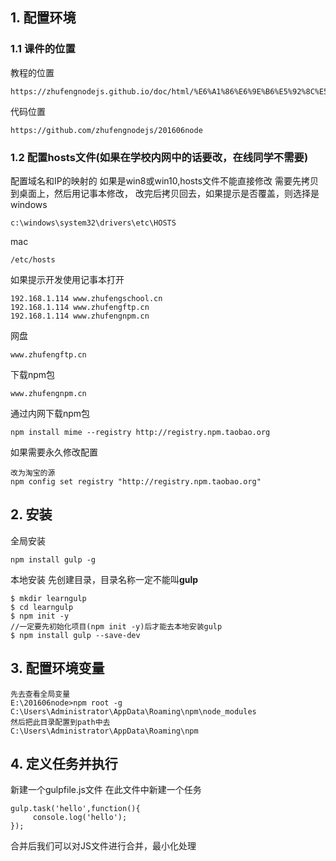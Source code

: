 ## 1. 配置环境 
### 1.1 课件的位置
教程的位置
```
https://zhufengnodejs.github.io/doc/html/%E6%A1%86%E6%9E%B6%E5%92%8C%E5%BA%93/gulp.html
```

代码位置
```
https://github.com/zhufengnodejs/201606node
```

### 1.2 配置hosts文件(如果在学校内网中的话要改，在线同学不需要)
配置域名和IP的映射的
如果是win8或win10,hosts文件不能直接修改
需要先拷贝到桌面上，然后用记事本修改，
改完后拷贝回去，如果提示是否覆盖，则选择是
windows
```
c:\windows\system32\drivers\etc\HOSTS
```

mac
```
/etc/hosts
```

如果提示开发使用记事本打开
```
192.168.1.114 www.zhufengschool.cn
192.168.1.114 www.zhufengftp.cn
192.168.1.114 www.zhufengnpm.cn
```

网盘
```
www.zhufengftp.cn
```

下载npm包
```
www.zhufengnpm.cn
```

通过内网下载npm包
```
npm install mime --registry http://registry.npm.taobao.org
```

如果需要永久修改配置
```
改为淘宝的源
npm config set registry "http://registry.npm.taobao.org"
```


## 2. 安装
全局安装
```
npm install gulp -g
```
本地安装
先创建目录，目录名称一定不能叫**gulp**
```
$ mkdir learngulp
$ cd learngulp
$ npm init -y
//一定要先初始化项目(npm init -y)后才能去本地安装gulp
$ npm install gulp --save-dev
```

## 3. 配置环境变量
```
先去查看全局变量
E:\201606node>npm root -g
C:\Users\Administrator\AppData\Roaming\npm\node_modules
然后把此目录配置到path中去
C:\Users\Administrator\AppData\Roaming\npm
```

## 4. 定义任务并执行
新建一个gulpfile.js文件
在此文件中新建一个任务
```
gulp.task('hello',function(){
     console.log('hello');
});

```


合并后我们可以对JS文件进行合并，最小化处理
